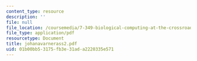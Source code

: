 ```yaml
---
content_type: resource
description: ''
file: null
file_location: /coursemedia/7-349-biological-computing-at-the-crossroads-of-engineering-and-science-spring-2005/01b00bb53175fb3e31ada2220335e571_johanavarnerass2.pdf
file_type: application/pdf
resourcetype: Document
title: johanavarnerass2.pdf
uid: 01b00bb5-3175-fb3e-31ad-a2220335e571
---
```

